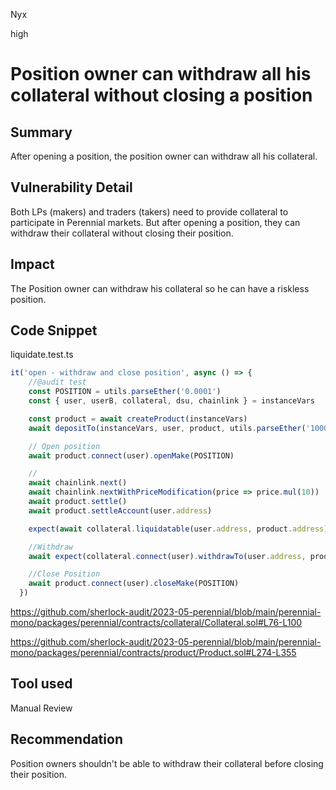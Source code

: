 Nyx

high

# Position owner can withdraw all his collateral without closing a position

## Summary
After opening a position, the position owner can withdraw all his collateral.
## Vulnerability Detail
Both LPs (makers) and traders (takers) need to provide collateral to participate in Perennial markets. But after opening a position, they can withdraw their collateral without closing their position.
## Impact
The Position owner can withdraw his collateral so he can have a riskless position.
## Code Snippet
liquidate.test.ts
```ts
it('open - withdraw and close position', async () => {
    //@audit test
    const POSITION = utils.parseEther('0.0001')
    const { user, userB, collateral, dsu, chainlink } = instanceVars

    const product = await createProduct(instanceVars)
    await depositTo(instanceVars, user, product, utils.parseEther('1000'))

    // Open position
    await product.connect(user).openMake(POSITION)

    //
    await chainlink.next()
    await chainlink.nextWithPriceModification(price => price.mul(10))
    await product.settle()
    await product.settleAccount(user.address)

    expect(await collateral.liquidatable(user.address, product.address)).to.be.true

    //Withdraw
    await expect(collateral.connect(user).withdrawTo(user.address, product.address, constants.MaxUint256))

    //Close Position
    await product.connect(user).closeMake(POSITION)
  })
```

https://github.com/sherlock-audit/2023-05-perennial/blob/main/perennial-mono/packages/perennial/contracts/collateral/Collateral.sol#L76-L100

https://github.com/sherlock-audit/2023-05-perennial/blob/main/perennial-mono/packages/perennial/contracts/product/Product.sol#L274-L355
## Tool used

Manual Review

## Recommendation
Position owners shouldn't be able to withdraw their collateral before closing their position.